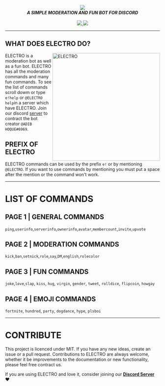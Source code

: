 <div align="center">
  <img src="https://cdn.discordapp.com/attachments/519145981917265921/543001500079882260/ELECTROHEADER.png" align="center">
  <br>
  <strong><i>A SIMPLE MODERATION AND FUN BOT FOR DISCORD</i></strong>
  <br>
  <br>
    
  <a href="https://discord.gg/Pp9KudS">
    <img src="https://cdn.discordapp.com/attachments/519145981917265921/543764882059689997/JoinOurDiscordg.png">
  </a>
  
  <a href="https://www.YouTube.com/AdibHoque">
    <img src="https://cdn.discordapp.com/attachments/519145981917265921/543764882059690000/SubOurYTg.png">
  </a>
  

</div>

---

## WHAT DOES ELECTRO DO? 

<img src="https://discordbots.org/api/widget/510491243155816449.svg" alt="ELECTRO" align="right" height="350">

ELECTRO is a moderation bot as well as a fun bot. ELECTRO has all the moderation commands and many fun commands. To see the list of commands scroll dowm or type `e!help` or `@ELECTRO help`in a server which have ELECTRO. Join our discord [server](https://github.com/kyb3r/modmail/wiki) to contract the bot creator `@ADIB HOQUE#6969`.

## PREFIX OF ELECTRO

ELECTRO commands can be used by the prefix `e!` or by mentioning `@ELECTRO`. If you want to use commands by mentioning you must put a space after the mention or the command won't work. 

---

# LIST OF COMMANDS

## PAGE 1 | GENERAL COMMANDS

`ping`,`userinfo`,`serverinfo`,`ownerinfo`,`avatar`,`membercount`,`invite`,`upvote` 

## PAGE 2 | MODERATION COMMANDS


`kick`,`ban`,`setnick`,`role`,`say`,`DM`,`english`,`rolecolor` 

## PAGE 3 | FUN COMMANDS

`joke`,`love`,`slap`, `kiss`, `hug`, `virgin`, `gender`, `tweet`, `rolldice`, `flipcoin`, `howgay` 

## PAGE 4 | EMOJI COMMANDS

`fortnite`, `hundred`, `party`, `dogdance`, `hype`, `plsboi` 

---

# CONTRIBUTE

This project is licenced under MIT. If you have any new ideas, create an issue or a pull request. Contributions to ELECTRO are always welcome, whether it be improvements to the documentation or new functionality, please feel free contract us.

If you are using ELECTRO and love it, consider joining our **[Discord Server](https://discord.gg/Pp9KudS)** :heart:
